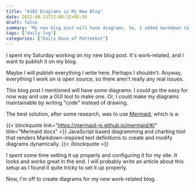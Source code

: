 ```yaml
---
title: "#182 Diagrams in My New Blog"
date: 2022-08-13T22:00:32+05:30
draft: false
summary: "My new blog post will have diagrams. So, I added markdown to diagrams using Mermaid.js."
tags: ["daily log"]
categories: ["Daily Dose of Pottekkat"]
---
```


I spent my Saturday working on my new blog post. It's work-related, and I want to publish it on my blog.

Maybe I will publish everything I write here. Perhaps I shouldn't. Anyway, everything I work on is open source, so there aren't really any real issues.

This blog post I mentioned will have some diagrams. I could go the easy for now way and use a GUI tool to make one. Or, I could make my diagrams maintainable by writing "code" instead of drawing.

The best solution, after some research, was to use [Mermaid](https://mermaid-js.github.io/mermaid/#/), which is a:

{{< blockquote link="https://mermaid-js.github.io/mermaid/#/" title="Mermaid docs" >}}
JavaScript based diagramming and charting tool that renders Markdown-inspired text definitions to create and modify diagrams dynamically.
{{< /blockquote >}}

I spent some time setting it up properly and configuring it for my site. It looks and works great in the end. I will probably write an article about this setup as I found it quite tricky to set it up properly.

Now, I'm off to create diagrams for my new work-related blog.
